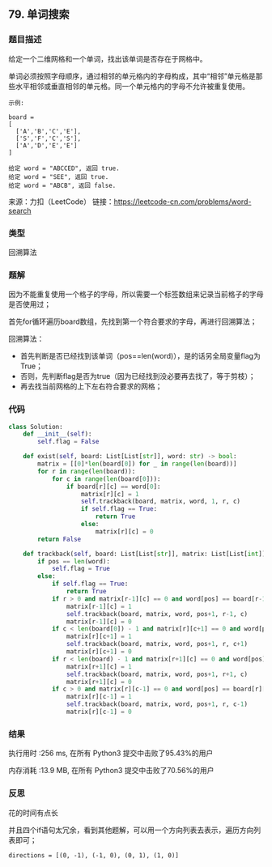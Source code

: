 ## 79. 单词搜索



### 题目描述

给定一个二维网格和一个单词，找出该单词是否存在于网格中。

单词必须按照字母顺序，通过相邻的单元格内的字母构成，其中“相邻”单元格是那些水平相邻或垂直相邻的单元格。同一个单元格内的字母不允许被重复使用。

```
示例:

board =
[
  ['A','B','C','E'],
  ['S','F','C','S'],
  ['A','D','E','E']
]

给定 word = "ABCCED", 返回 true.
给定 word = "SEE", 返回 true.
给定 word = "ABCB", 返回 false.
```

来源：力扣（LeetCode）
链接：https://leetcode-cn.com/problems/word-search

### 类型

回溯算法



### 题解

因为不能重复使用一个格子的字母，所以需要一个标签数组来记录当前格子的字母是否使用过；

首先for循环遍历board数组，先找到第一个符合要求的字母，再进行回溯算法；

回溯算法：

- 首先判断是否已经找到该单词（pos==len(word)），是的话另全局变量flag为True；
- 否则，先判断flag是否为true（因为已经找到没必要再去找了，等于剪枝）；
- 再去找当前网格的上下左右符合要求的网格；



### 代码

```python
class Solution:
	def __init__(self):
		self.flag = False

	def exist(self, board: List[List[str]], word: str) -> bool:
		matrix = [[0]*len(board[0]) for _ in range(len(board))]
		for r in range(len(board)):
			for c in range(len(board[0])):
				if board[r][c] == word[0]:
					matrix[r][c] = 1
					self.trackback(board, matrix, word, 1, r, c)
					if self.flag == True:
						return True
					else:
						matrix[r][c] = 0
		return False

	def trackback(self, board: List[List[str]], matrix: List[List[int]], word: str, pos: int, r: int, c: int):
		if pos == len(word):
			self.flag = True
		else:
			if self.flag == True:
				return True
			if r > 0 and matrix[r-1][c] == 0 and word[pos] == board[r-1][c]:
				matrix[r-1][c] = 1
				self.trackback(board, matrix, word, pos+1, r-1, c)
				matrix[r-1][c] = 0
			if c < len(board[0]) - 1 and matrix[r][c+1] == 0 and word[pos] == board[r][c+1]:
				matrix[r][c+1] = 1
				self.trackback(board, matrix, word, pos+1, r, c+1)
				matrix[r][c+1] = 0
			if r < len(board) - 1 and matrix[r+1][c] == 0 and word[pos] == board[r+1][c]:
				matrix[r+1][c] = 1
				self.trackback(board, matrix, word, pos+1, r+1, c)
				matrix[r+1][c] = 0
			if c > 0 and matrix[r][c-1] == 0 and word[pos] == board[r][c-1]:
				matrix[r][c-1] = 1
				self.trackback(board, matrix, word, pos+1, r, c-1)
				matrix[r][c-1] = 0
```



### 结果

执行用时 :256 ms, 在所有 Python3 提交中击败了95.43%的用户

内存消耗 :13.9 MB, 在所有 Python3 提交中击败了70.56%的用户



### 反思

花的时间有点长

并且四个if语句太冗余，看到其他题解，可以用一个方向列表去表示，遍历方向列表即可；

`directions = [(0, -1), (-1, 0), (0, 1), (1, 0)]`